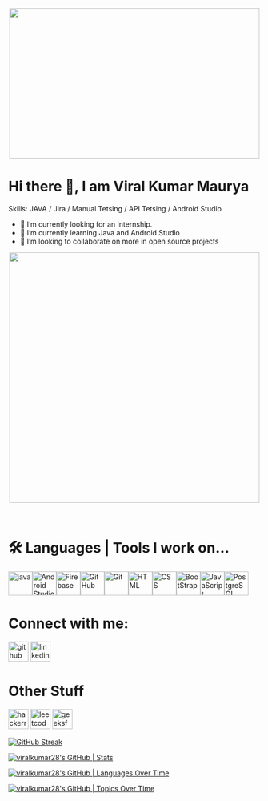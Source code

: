 <div align="center">
<img width="500" height="300" src="https://media.giphy.com/media/amnDY6qojNKmd6FTk3/giphy.gif"/>
</div>

<h1> Hi there 👋, I am Viral Kumar Maurya</h1>

Skills: JAVA / Jira / Manual Tetsing / API Tetsing / Android Studio

- 🔭 I’m currently looking for an internship.
- 🌱 I’m currently learning Java and Android Studio 
- 👯 I’m looking to collaborate on more in open source projects 

<div align="center">
<img width="500" height="500" src="https://media.giphy.com/media/zdF3lMDlvCYWA/giphy.gif"/>
</div>

<br><h1>🛠️ Languages | Tools I work on...</h1>
<div style="display:flex;">
 <a><img height="48" src="https://cdn.jsdelivr.net/npm/simple-icons@3.0.1/icons/java.svg" alt="java"></a>
 <a><img height="48" src="https://cdn.jsdelivr.net/npm/simple-icons@3.0.1/icons/androidstudio.svg" alt="Android Studio"></a>
 <a><img height="48" src="https://cdn.jsdelivr.net/npm/simple-icons@3.0.1/icons/firebase.svg" alt="Firebase"></a>
 <a><img height="48" src="https://cdn.jsdelivr.net/npm/simple-icons@3.0.1/icons/github.svg" alt="GitHub"></a>
 <a><img height="48" src="https://cdn.jsdelivr.net/npm/simple-icons@3.0.1/icons/git.svg" alt="Git"></a>
 <a><img height="48" src="https://upload.wikimedia.org/wikipedia/commons/thumb/6/61/HTML5_logo_and_wordmark.svg/1200px-HTML5_logo_and_wordmark.svg.png" alt="HTML"></a>
 <a><img height="48" src="https://upload.wikimedia.org/wikipedia/commons/thumb/d/d5/CSS3_logo_and_wordmark.svg/1200px-CSS3_logo_and_wordmark.svg.png" alt="CSS"></a>
 <a><img height="48" src="https://cdn.jsdelivr.net/npm/simple-icons@3.0.1/icons/bootstrap.svg" alt="BootStrap"></a>
 <a><img height="48" src="https://cdn.jsdelivr.net/npm/simple-icons@3.0.1/icons/javascript.svg" alt="JavaScript"></a>
 <a><img height="48" src="https://cdn.jsdelivr.net/npm/simple-icons@3.0.1/icons/postgresql.svg" alt="PostgreSQL"></a>
 </div> 

<h1> Connect with me: </h1>

[<img src='https://cdn.jsdelivr.net/npm/simple-icons@3.0.1/icons/github.svg' alt='github' height='40'>](https://github.com/viralkumar28)  [<img src='https://cdn.jsdelivr.net/npm/simple-icons@3.0.1/icons/linkedin.svg' alt='linkedin' height='40'>](https://www.linkedin.com/in/vk28)   

<h1>Other Stuff</h1>

[<img src='https://cdn.jsdelivr.net/npm/simple-icons@3.0.1/icons/hackerrank.svg' alt='hackerrank' height='40'>](https://www.hackerrank.com/viralkumarmaurya) 
[<img src='https://cdn.jsdelivr.net/npm/simple-icons@3.0.1/icons/leetcode.svg' alt='leetcode' height='40'>](https://leetcode.com/vkm28/)
[<img src='https://cdn.jsdelivr.net/npm/simple-icons@3.0.1/icons/geeksforgeeks.svg' alt='geeksforgeeks' height='40'>](https://auth.geeksforgeeks.org/user/viralkumarmaurya/practice)


[![GitHub Streak](http://github-readme-streak-stats.herokuapp.com?user=viralkumar28)](https://git.io/streak-stats)

[![viralkumar28's GitHub | Stats](https://stats.quine.sh/viralkumar28/github?theme=dark)](https://quine.sh?utm_source=widgets&utm_campaign=viralkumar28)

[![viralkumar28's GitHub | Languages Over Time](https://stats.quine.sh/viralkumar28/languages-over-time?theme=dark)](https://quine.sh?utm_source=widgets&utm_campaign=viralkumar28)

[![viralkumar28's GitHub | Topics Over Time](https://stats.quine.sh/viralkumar28/topics-over-time?theme=dark)](https://quine.sh?utm_source=widgets&utm_campaign=viralkumar28)

